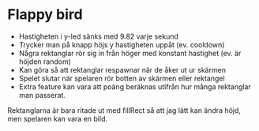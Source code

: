 # Flappy bird
* Hastigheten i y-led sänks med 9.82 varje sekund
* Trycker man på knapp höjs y hastigheten uppåt (ev. cooldown)
* Några rektanglar rör sig in från höger med konstant hastighet (ev. är höjden random)
* Kan göra så att rektanglar respawnar när de åker ut ur skärmen
* Spelet slutar när spelaren rör botten av skärmen eller rektangel
* Extra feature kan vara att poäng beräknas utifrån hur många rektanglar man passerat.

Rektanglarna är bara ritade ut med fillRect så att jag lätt kan ändra höjd, men spelaren kan vara en bild.
